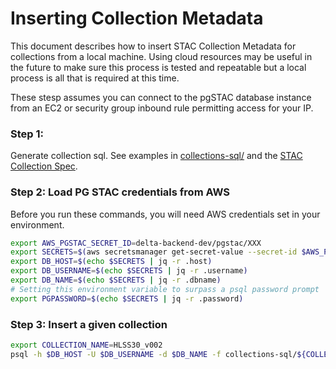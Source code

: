 # Inserting Collection Metadata

This document describes how to insert STAC Collection Metadata for collections from a local machine. Using cloud resources may be useful in the future to make sure this process is tested and repeatable but a local process is all that is required at this time.

These stesp assumes you can connect to the pgSTAC database instance from an EC2 or security group inbound rule permitting access for your IP.

### Step 1:

Generate collection sql. See examples in [collections-sql/](./collections-sql/) and the [STAC Collection Spec](https://github.com/radiantearth/stac-spec/blob/master/collection-spec/README.md).

### Step 2: Load PG STAC credentials from AWS

Before you run these commands, you will need AWS credentials set in your environment.

```bash
export AWS_PGSTAC_SECRET_ID=delta-backend-dev/pgstac/XXX
export SECRETS=$(aws secretsmanager get-secret-value --secret-id $AWS_PGSTAC_SECRET_ID | jq -c '.SecretString | fromjson')
export DB_HOST=$(echo $SECRETS | jq -r .host)
export DB_USERNAME=$(echo $SECRETS | jq -r .username)
export DB_NAME=$(echo $SECRETS | jq -r .dbname)
# Setting this environment variable to surpass a psql password prompt
export PGPASSWORD=$(echo $SECRETS | jq -r .password)
```

### Step 3: Insert a given collection

```bash
export COLLECTION_NAME=HLSS30_v002
psql -h $DB_HOST -U $DB_USERNAME -d $DB_NAME -f collections-sql/${COLLECTION_NAME}.sql
```